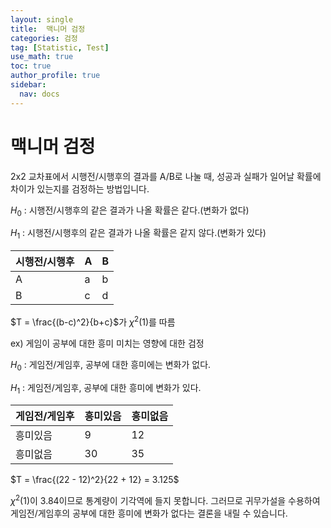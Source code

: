 ```yaml
---
layout: single
title:  맥니머 검정
categories: 검정
tag: [Statistic, Test]
use_math: true
toc: true
author_profile: true
sidebar:
  nav: docs
---
```


# 맥니머 검정

2x2 교차표에서 시행전/시행후의 결과를 A/B로 나눌 때, 성공과 실패가 일어날 확률에 차이가 있는지를 검정하는 방법입니다. 

$H_{0}$ : 시행전/시행후의 같은 결과가 나올 확률은 같다.(변화가 없다)

$H_{1}$ : 시행전/시행후의 같은 결과가 나올 확률은 같지 않다.(변화가 있다)

|시행전/시행후|A|B|
|-|-|-|
|A|a|b|
|B|c|d|

$T = \frac{(b-c)^2}{b+c}$가 $\chi^2(1)$를 따름

ex) 게임이 공부에 대한 흥미 미치는 영향에 대한 검정

$H_{0}$ : 게임전/게임후, 공부에 대한 흥미에는 변화가 없다.

$H_{1}$ : 게임전/게임후, 공부에 대한 흥미에 변화가 있다.

|게임전/게임후|흥미있음|흥미없음|
|-|-|-|
|흥미있음|9|12|
|흥미없음|30|35|

$T = \frac{(22 - 12)^2}{22 + 12} = 3.125$

$\chi^2(1)$이 3.84이므로 통계량이 기각역에 들지 못합니다. 그러므로 귀무가설을 수용하여 게임전/게임후의 공부에 대한 흥미에 변화가 없다는 결론을 내릴 수 있습니다.




